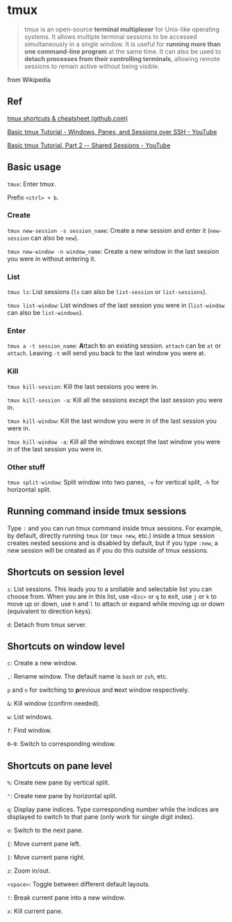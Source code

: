 # tmux

> tmux is an open-source **terminal multiplexer** for Unix-like operating systems. It allows multiple terminal sessions to be accessed simultaneously in a single window. It is useful for **running more than one command-line program** at the same time. It can also be used to **detach processes from their controlling terminals**, allowing remote sessions to remain active without being visible.

from Wikipedia

## Ref

[tmux shortcuts & cheatsheet (github.com)](https://gist.github.com/MohamedAlaa/2961058)

[Basic tmux Tutorial - Windows, Panes, and Sessions over SSH - YouTube](https://www.youtube.com/watch?v=BHhA_ZKjyxo)

[Basic tmux Tutorial, Part 2 -- Shared Sessions - YouTube](https://www.youtube.com/watch?v=norO25P7xHg)

## Basic usage

`tmux`: Enter tmux.

Prefix `<ctrl> + b`.

### Create

`tmux new-session -s session_name`: Create a new session and enter it (`new-session` can 
also be `new`).

`tmux new-window -n window_name`: Create a new window in the last session you were in
without entering it.

### List

`tmux ls`: List sessions (`ls` can also be `list-session` or `list-sessions`).

`tmux list-window`: List windows of the last session you were in (`list-window` can also
be `list-windows`).

### Enter

`tmux a -t session_name`: **A**ttach **t**o an existing session. `attach` can be `at` or
`attach`. Leaving `-t` will send you back to the last window you were at.

### Kill

`tmux kill-session`: Kill the last sessions you were in.

`tmux kill-session -a`: Kill all the sessions except the last session you were in.

`tmux kill-window`: Kill the last window you were in of the last session you were in.

`tmux kill-window -a`: Kill all the windows except the last window you were in of the last
session you were in.

### Other stuff

`tmux split-window`: Split window into two panes, `-v` for vertical split, `-h` for
horizontal split.


## Running command inside tmux sessions

Type `:` and you can run tmux command inside tmux sessions. For example, by default,
directly running `tmux` (or `tmux new`, etc.) inside a tmux session creates nested 
sessions and is disabled by default, but if you type `:new`, a new session will be 
created as if you do this outside of tmux sessions.

## Shortcuts on session level

`s`: List sessions. This leads you to a srollable and selectable list you can choose from.
When you are in this list, use `<Esc>` or `q` to exit, use `j` or `k` to move up or down, 
use `h` and `l` to attach or expand while moving up or down (equivalent to direction
keys).

`d`: Detach from tmux server.

## Shortcuts on window level

`c`: Create a new window.

`,`: Rename window. The default name is `bash` or `zsh`, etc.

`p` and `n` for switching to **p**revious and **n**ext window respectively.

`&`: Kill window (confirm needed).

`w`: List windows.

`f`: Find window.

`0~9`: Switch to corresponding window.

## Shortcuts on pane level

`%`: Create new pane by vertical split.

`"`: Create new pane by horizontal split.

`q`: Display pane indices. Type corresponding number while the indices are displayed to
switch to that pane (only work for single digit index).  

`o`: Switch to the next pane.

`{`: Move current pane left.

`}`: Move current pane right.

`z`: Zoom in/out.

`<space>`: Toggle between different default layouts.

`!`: Break current pane into a new window.

`x`: Kill current pane.
